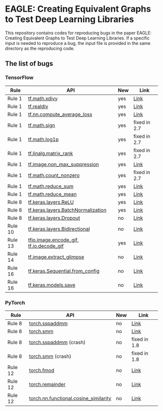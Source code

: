 # EAGLE: Creating Equivalent Graphs to Test Deep Learning Libraries

This repository contains codes for reproducing bugs in the paper EAGLE: Creating Equivalent Graphs to Test Deep Learning Libraries. If a specific input is needed to reproduce a bug, the input file is provided in the same directory as the reproducing code.

## The list of bugs

### TensorFlow

|Rule|API|New|Link|
|---|---|---|---|
| Rule 1  | [tf.math.xdivy](tensorflow/rule_1/rule_1_tf_bug_1.ipynb)                                    | yes | [Link](https://github.com/tensorflow/tensorflow/issues/51643) |
| Rule 1  | [tf.realdiv](tensorflow/rule_1/rule_1_tf_bug_2.ipynb)                                       | yes | [Link](https://github.com/tensorflow/tensorflow/issues/51643) |
| Rule 1  | [tf.nn.compute_average_loss](tensorflow/rule_1/rule_1_tf_bug_3.ipynb)                       | yes | [Link](https://github.com/tensorflow/tensorflow/issues/51643) |
| Rule 1  | [tf.math.sign](tensorflow/rule_1/rule_1_tf_bug_4.ipynb)                                     | yes | fixed in 2.7 |
| Rule 1  | [tf.math.log1p](tensorflow/rule_1/rule_1_tf_bug_5.ipynb)                                    | yes | fixed in 2.7 |
| Rule 1  | [tf.linalg.matrix_rank](tensorflow/rule_1/rule_1_tf_bug_6.ipynb)                            | yes | fixed in 2.7 |
| Rule 1  | [tf.image.non_max_suppression](tensorflow/rule_1/rule_1_tf_bug_7.ipynb)                     | yes | [Link](https://github.com/tensorflow/tensorflow/issues/54264) |
| Rule 1  | [tf.math.count_nonzero](tensorflow/rule_1/rule_1_tf_bug_8.ipynb)                            | yes | fixed in 2.7 |
| Rule 1  | [tf.math.reduce_sum](tensorflow/rule_1/rule_1_tf_bug_9.ipynb)                               | yes | [Link](https://github.com/tensorflow/tensorflow/issues/54265) |
| Rule 1  | [tf.math.reduce_mean](tensorflow/rule_1/rule_1_tf_bug_10.ipynb)                             | yes | [Link](https://github.com/tensorflow/tensorflow/issues/54265) |
| Rule 8  | [tf.keras.layers.ReLU](tensorflow/rule_8/rule_8_tf_bug_1.ipynb)                             | yes | [Link](https://github.com/keras-team/keras/issues/15009) |
| Rule 8  | [tf.keras.layers.BatchNormalization](tensorflow/rule_8/rule_8_tf_bug_2.ipynb)               | yes | [Link](https://github.com/keras-team/keras/issues/15009) |
| Rule 8  | [tf.keras.layers.Dropout](tensorflow/rule_8/rule_8_tf_bug_3.ipynb)                          | no | [Link](https://github.com/tensorflow/tensorflow/issues/25980) |
| Rule 10 | [tf.keras.layers.Bidirectional](tensorflow/rule_10/rule_10_tf_bug_1.ipynb)                  | no | [Link](https://github.com/tensorflow/tensorflow/issues/39635) |
| Rule 13 | [tfio.image.encode_gif, tf.io.decode_gif](tensorflow/rule_13/rule_13_tf_bug_1.ipynb)        | yes | [Link](https://github.com/tensorflow/tensorflow/issues/54266) |
| Rule 14 | [tf.image.extract_glimpse](tensorflow/rule_14/rule_14_tf_bug_1.ipynb)                       | no | [Link](https://github.com/tensorflow/tensorflow/issues/38545) |
| Rule 16 | [tf.keras.Sequential.from_config](tensorflow/rule_16/rule_16_tf_bug_1.ipynb)                | no | [Link](https://github.com/tensorflow/tensorflow/issues/40981) |
| Rule 16 | [tf.keras.models.save](tensorflow/rule_16/rule_16_tf_bug_2.ipynb)                           | no | [Link](https://github.com/tensorflow/tensorflow/issues/42459) |

### PyTorch

|Rule|API|New|Link|
|---|---|---|---|
| Rule 8  | [torch.sspaddmm](pytorch/rule_8/rule_8_pt_bug_1.ipynb)                            | no | [Link](https://github.com/pytorch/pytorch/issues/45113) |
| Rule 8  | [torch.smm](pytorch/rule_8/rule_8_pt_bug_2.ipynb)                                 | no | [Link](https://github.com/pytorch/pytorch/issues/45113) |
| Rule 8  | [torch.sspaddmm](pytorch/rule_8/rule_8_pt_bug_3.ipynb) (crash)                    | no | fixed in 1.8 |
| Rule 8  | [torch.smm](pytorch/rule_8/rule_8_pt_bug_4.ipynb) (crash)                         | no | fixed in 1.8 |
| Rule 12  | [torch.fmod](pytorch/rule_12/rule_12_pt_bug_1.ipynb)                             | no | [Link](https://github.com/pytorch/pytorch/issues/47779) |
| Rule 12  | [torch.remainder](pytorch/rule_12/rule_12_pt_bug_2.ipynb)                        | no | [Link](https://github.com/pytorch/pytorch/issues/47779) |
| Rule 12  | [torch.nn.functional.cosine_similarity](pytorch/rule_12/rule_12_pt_bug_3.ipynb)  | no | [Link](https://github.com/pytorch/pytorch/issues/61454) |








